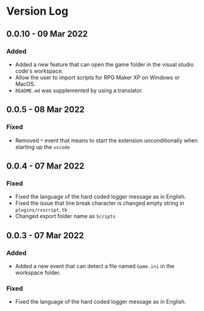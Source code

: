 # Version Log

## 0.0.10 - 09 Mar 2022

### Added

-   Added a new feature that can open the game folder in the visual studio code's workspace.
-   Allow the user to import scripts for RPG Maker XP on Windows or MacOS.
-   `README.md` was supplemented by using a translator.

## 0.0.5 - 08 Mar 2022

### Fixed

-   Removed `*` event that means to start the extension unconditionally when starting up the `vscode`

## 0.0.4 - 07 Mar 2022

### Fixed

-   Fixed the language of the hard coded logger message as in English.
-   Fixed the issue that line break character is changed empty string in `plugins/rxscript.tb`
-   Changed export folder name as `Scripts`

## 0.0.3 - 07 Mar 2022

### Added

-   Added a new event that can detect a file named `Game.ini` in the workspace folder.

### Fixed

-   Fixed the language of the hard coded logger message as in English.
